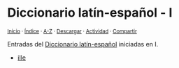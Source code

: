 # Diccionario latín-español - I
<sup>[Inicio](../index.md) · [Índice](../indices/latin-espanol.md) · [A-Z](../indices/alfabetico.md) · <a href="../indices/latin-espanol-i.html" download="jucardus-latin-espanol-i.html">Descargar</a> · [Actividad](../indices/actividad.md) · [Compartir](https://x.com/intent/tweet?text=Entradas%20del%20Diccionario%20lat%C3%ADn-espa%C3%B1ol%20iniciadas%20en%20I.%0A%E2%86%92%20https%3A%2F%2Fjucardus.github.io%2Findices%2Flatin-espanol-i.html%0A%0A%23ltn_espnl_jucardus%20%23indcs_jucardus%0A%40jucardus)</sup>

Entradas del [Diccionario latín-español](../indices/latin-espanol.md) iniciadas en I.

* [ille](../contenido/i/l/l/ille.md)
